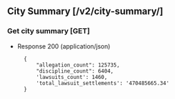 ## City Summary [/v2/city-summary/]

### Get city summary [GET]

+ Response 200 (application/json)

        {
            "allegation_count": 125735,
            "discipline_count": 6404,
            'lawsuits_count': 1460,
            'total_lawsuit_settlements': '470485665.34'
        }
